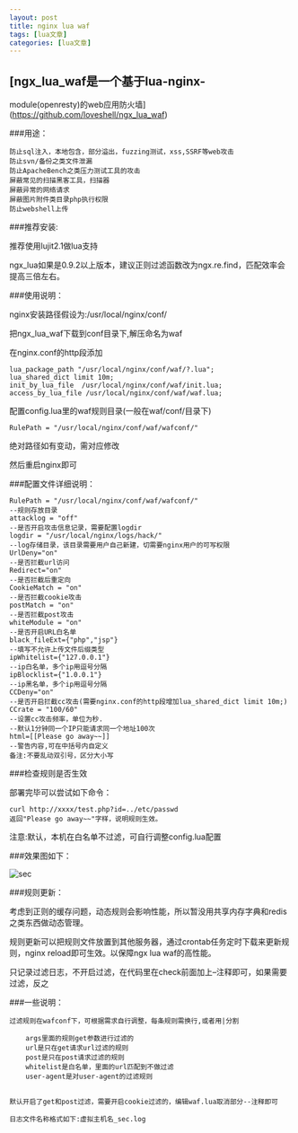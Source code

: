 ```yaml
---
layout: post
title: nginx lua waf 
tags: [lua文章]
categories: [lua文章]
---
```

## [ngx_lua_waf是一个基于lua-nginx-
module(openresty)的web应用防火墙](https://github.com/loveshell/ngx_lua_waf)

###用途：

    
    
    防止sql注入，本地包含，部分溢出，fuzzing测试，xss,SSRF等web攻击
    防止svn/备份之类文件泄漏
    防止ApacheBench之类压力测试工具的攻击
    屏蔽常见的扫描黑客工具，扫描器
    屏蔽异常的网络请求
    屏蔽图片附件类目录php执行权限
    防止webshell上传
    

###推荐安装:

推荐使用lujit2.1做lua支持

ngx_lua如果是0.9.2以上版本，建议正则过滤函数改为ngx.re.find，匹配效率会提高三倍左右。

###使用说明：

nginx安装路径假设为:/usr/local/nginx/conf/

把ngx_lua_waf下载到conf目录下,解压命名为waf

在nginx.conf的http段添加

    
    
    lua_package_path "/usr/local/nginx/conf/waf/?.lua";
    lua_shared_dict limit 10m;
    init_by_lua_file  /usr/local/nginx/conf/waf/init.lua; 
    access_by_lua_file /usr/local/nginx/conf/waf/waf.lua;
    

配置config.lua里的waf规则目录(一般在waf/conf/目录下)

    
    
    RulePath = "/usr/local/nginx/conf/waf/wafconf/"
    

绝对路径如有变动，需对应修改

然后重启nginx即可

###配置文件详细说明：

    
    
    RulePath = "/usr/local/nginx/conf/waf/wafconf/"
    --规则存放目录
    attacklog = "off"
    --是否开启攻击信息记录，需要配置logdir
    logdir = "/usr/local/nginx/logs/hack/"
    --log存储目录，该目录需要用户自己新建，切需要nginx用户的可写权限
    UrlDeny="on"
    --是否拦截url访问
    Redirect="on"
    --是否拦截后重定向
    CookieMatch = "on"
    --是否拦截cookie攻击
    postMatch = "on" 
    --是否拦截post攻击
    whiteModule = "on" 
    --是否开启URL白名单
    black_fileExt={"php","jsp"}
    --填写不允许上传文件后缀类型
    ipWhitelist={"127.0.0.1"}
    --ip白名单，多个ip用逗号分隔
    ipBlocklist={"1.0.0.1"}
    --ip黑名单，多个ip用逗号分隔
    CCDeny="on"
    --是否开启拦截cc攻击(需要nginx.conf的http段增加lua_shared_dict limit 10m;)
    CCrate = "100/60"
    --设置cc攻击频率，单位为秒.
    --默认1分钟同一个IP只能请求同一个地址100次
    html=[[Please go away~~]]
    --警告内容,可在中括号内自定义
    备注:不要乱动双引号，区分大小写
    

###检查规则是否生效

部署完毕可以尝试如下命令：

    
    
    curl http://xxxx/test.php?id=../etc/passwd
    返回"Please go away~~"字样，说明规则生效。
    

注意:默认，本机在白名单不过滤，可自行调整config.lua配置

###效果图如下：

![sec](https://himle.github.io/images/nginx-lua-waf.png)

###规则更新：

考虑到正则的缓存问题，动态规则会影响性能，所以暂没用共享内存字典和redis之类东西做动态管理。

规则更新可以把规则文件放置到其他服务器，通过crontab任务定时下载来更新规则，nginx reload即可生效。以保障ngx lua waf的高性能。

只记录过滤日志，不开启过滤，在代码里在check前面加上–注释即可，如果需要过滤，反之

###一些说明：

    
    
    过滤规则在wafconf下，可根据需求自行调整，每条规则需换行,或者用|分割
    
        args里面的规则get参数进行过滤的
        url是只在get请求url过滤的规则        
        post是只在post请求过滤的规则        
        whitelist是白名单，里面的url匹配到不做过滤        
        user-agent是对user-agent的过滤规则
    
    
    默认开启了get和post过滤，需要开启cookie过滤的，编辑waf.lua取消部分--注释即可
    
    日志文件名称格式如下:虚拟主机名_sec.log